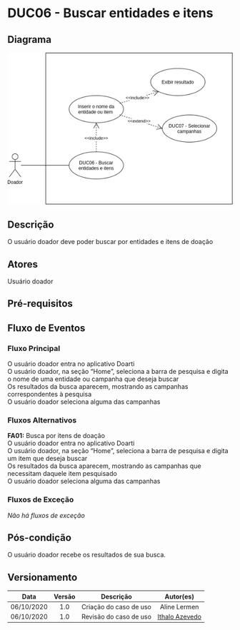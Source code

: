 # DUC06 - Buscar entidades e itens

## Diagrama

![DUC06](../../../../assets/images/casosDeUso/DUC06.png)

## Descrição

O usuário doador deve poder buscar por entidades e itens de doação  

## Atores

Usuário doador  

## Pré-requisitos

## Fluxo de Eventos

### Fluxo Principal

O usuário doador entra no aplicativo Doarti  
O usuário doador, na seção “Home”, seleciona a barra de pesquisa e digita o nome de uma entidade ou campanha que deseja buscar  
Os resultados da busca aparecem, mostrando as campanhas correspondentes à pesquisa  
O usuário doador seleciona alguma das campanhas  

### Fluxos Alternativos

**FA01:** Busca por itens de doação  
O usuário doador entra no aplicativo Doarti  
O usuário doador, na seção “Home”, seleciona a barra de pesquisa e digita um item que deseja buscar  
Os resultados da busca aparecem, mostrando as campanhas que necessitam daquele item pesquisado  
O usuário doador seleciona alguma das campanhas  

### Fluxos de Exceção

*Não há fluxos de exceção*  

## Pós-condição

O usuário doador recebe os resultados de sua busca.

## Versionamento

|    Data    | Versão |                        Descrição                         |                            Autor(es)                             |
| :--------: | :----: | :------------------------------------------------------: | :--------------------------------------------------------------: |
| 06/10/2020 | 1.0 | Criação do caso de uso | Aline Lermen |
| 06/10/2020 | 1.0 | Revisão do caso de uso | [Ithalo Azevedo](https://github.com/ithaloazevedo) |
